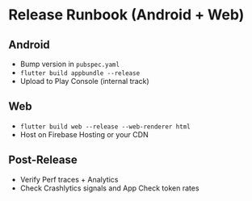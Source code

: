 # Release Runbook (Android + Web)
## Android
- Bump version in `pubspec.yaml`
- `flutter build appbundle --release`
- Upload to Play Console (internal track)
## Web
- `flutter build web --release --web-renderer html`
- Host on Firebase Hosting or your CDN
## Post-Release
- Verify Perf traces + Analytics
- Check Crashlytics signals and App Check token rates